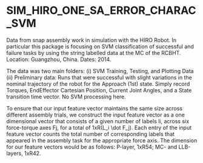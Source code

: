 # SIM_HIRO_ONE_SA_ERROR_CHARAC_SVM
Data from snap assembly work in simulation with the HIRO Robot. In particular this package is focusing on SVM classification of successful and failure tasks by using the string labelled data at the MC of the RCBHT. Location: Guangzhou, China. Dates: 2014.

The data was two main folders:
(i) SVM Training, Testing, and Plotting Data
(ii) Preliminary data:
Runs that were successful with slight variations in the nominal trajectory of the robot for the Approach (1st) state. Simply record Torques, EndEffector Cartesian Position, Current Joint Angles, and a State transition time vector. No SVM processing here.

To ensure that our input feature vector maintains the same size across different assembly trials, we construct the input feature vector as a one dimensional vector that consists of a given number of labels li, across six force-torque axes Fj, for a total of 1xR(L_i \dot F_j). Each entry of the input feature vector counts the total number of corresponding labels that appeared in the assembly task for the appropriate force axis. The dimension for our feature vectors would be as follows: P-layer, 1xR54; MC- and LLB-layers, 1xR42.
